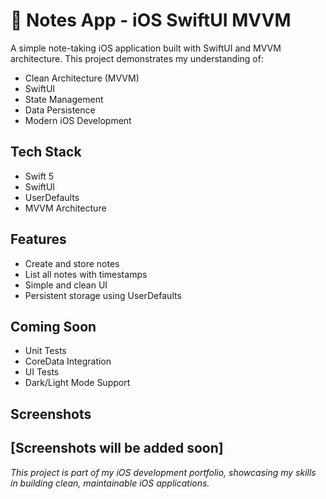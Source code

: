 # 📝 Notes App - iOS SwiftUI MVVM

A simple note-taking iOS application built with SwiftUI and MVVM architecture. This project demonstrates my understanding of:

* Clean Architecture (MVVM)
* SwiftUI
* State Management
* Data Persistence
* Modern iOS Development

## Tech Stack

* Swift 5
* SwiftUI
* UserDefaults
* MVVM Architecture

## Features

* Create and store notes
* List all notes with timestamps
* Simple and clean UI
* Persistent storage using UserDefaults

## Coming Soon

* Unit Tests
* CoreData Integration
* UI Tests
* Dark/Light Mode Support

## Screenshots

[Screenshots will be added soon]
---
*This project is part of my iOS development portfolio, showcasing my skills in building clean, maintainable iOS applications.*
